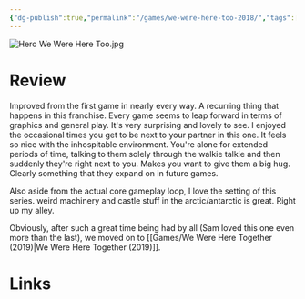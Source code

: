 ```yaml
---
{"dg-publish":true,"permalink":"/games/we-were-here-too-2018/","tags":["games","streamed"],"created":"2024-07-23","updated":"2025-09-04"}
---
```



![Hero We Were Here Too.jpg](/img/user/_sys/Attachments/Hero%20We%20Were%20Here%20Too.jpg)

# Review

Improved from the first game in nearly every way. A recurring thing that happens in this franchise. Every game seems to leap forward in terms of graphics and general play. It's very surprising and lovely to see. I enjoyed the occasional times you get to be next to your partner in this one. It feels so nice with the inhospitable environment. You're alone for extended periods of time, talking to them solely through the walkie talkie and then suddenly they're right next to you. Makes you want to give them a big hug. Clearly something that they expand on in future games.

Also aside from the actual core gameplay loop, I love the setting of this series. weird machinery and castle stuff in the arctic/antarctic is great. Right up my alley.

Obviously, after such a great time being had by all (Sam loved this one even more than the last), we moved on to [[Games/We Were Here Together (2019)\|We Were Here Together (2019)]].

# Links
